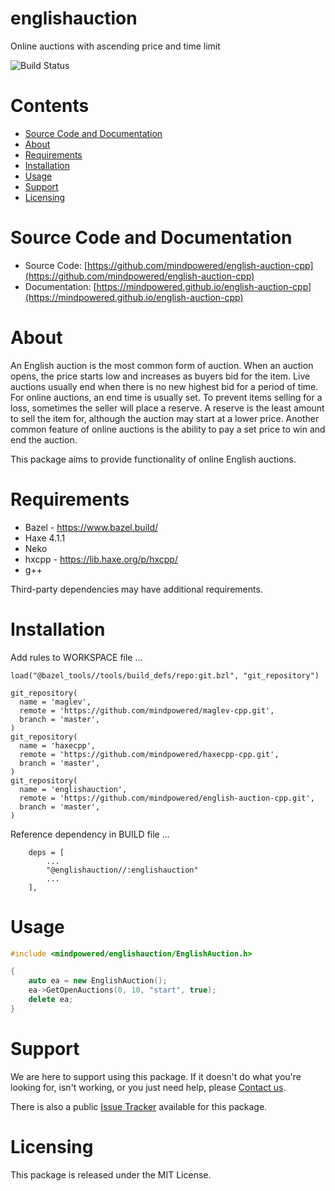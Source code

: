 
englishauction
==============
Online auctions with ascending price and time limit

![Build Status](https://mindpowered.dev/assets/images/github-badges/build-passing.svg)

Contents
========

* [Source Code and Documentation](#source-code-and-documentation)
* [About](#about)
* [Requirements](#requirements)
* [Installation](#installation)
* [Usage](#usage)
* [Support](#support)
* [Licensing](#licensing)

# Source Code and Documentation
- Source Code: [https://github.com/mindpowered/english-auction-cpp](https://github.com/mindpowered/english-auction-cpp)
- Documentation: [https://mindpowered.github.io/english-auction-cpp](https://mindpowered.github.io/english-auction-cpp)

# About
An English auction is the most common form of auction. When an auction opens, the price starts low and increases as buyers bid for the item. Live auctions usually end when there is no new highest bid for a period of time. For online auctions, an end time is usually set. To prevent items selling for a loss, sometimes the seller will place a reserve. A reserve is the least amount to sell the item for, although the auction may start at a lower price. Another common feature of online auctions is the ability to pay a set price to win and end the auction.

This package aims to provide functionality of online English auctions.

# Requirements
- Bazel - https://www.bazel.build/
- Haxe 4.1.1
- Neko
- hxcpp - https://lib.haxe.org/p/hxcpp/
- g++


Third-party dependencies may have additional requirements.

# Installation
Add rules to WORKSPACE file ...

```
load("@bazel_tools//tools/build_defs/repo:git.bzl", "git_repository")

git_repository(
  name = 'maglev',
  remote = 'https://github.com/mindpowered/maglev-cpp.git',
  branch = 'master',
)
git_repository(
  name = 'haxecpp',
  remote = 'https://github.com/mindpowered/haxecpp-cpp.git',
  branch = 'master',
)
git_repository(
  name = 'englishauction',
  remote = 'https://github.com/mindpowered/english-auction-cpp.git',
  branch = 'master',
)
```

Reference dependency in BUILD file ...

```
    deps = [
        ...
        "@englishauction//:englishauction"
        ...
    ],
```


# Usage
```cpp
#include <mindpowered/englishauction/EnglishAuction.h>

{
    auto ea = new EnglishAuction();
    ea->GetOpenAuctions(0, 10, "start", true);
    delete ea;
}

```


# Support
We are here to support using this package. If it doesn't do what you're looking for, isn't working, or you just need help, please [Contact us][contact].

There is also a public [Issue Tracker][bugs] available for this package.

# Licensing
This package is released under the MIT License.



[bugs]: https://github.com/mindpowered/english-auction-cpp/issues
[contact]: https://mindpowered.dev/support/?ref=english-auction-cpp/
[docs]: https://mindpowered.github.io/english-auction-cpp/
[licensing]: https://mindpowered.dev/?ref=english-auction-cpp
[purchase]: https://mindpowered.dev/purchase/
